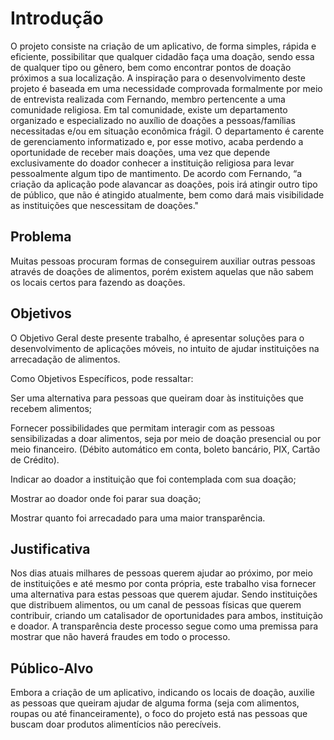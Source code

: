 # Introdução

O projeto consiste na criação de um aplicativo, de forma simples, rápida e eficiente, possibilitar que qualquer cidadão faça uma doação, sendo essa de qualquer tipo ou gênero, bem como encontrar pontos de doação próximos a sua localização. A inspiração para o desenvolvimento deste projeto é baseada em uma necessidade comprovada formalmente por meio de entrevista realizada com Fernando, membro pertencente a uma comunidade religiosa. Em tal comunidade, existe um departamento organizado e especializado no auxílio de doações a pessoas/famílias necessitadas e/ou em situação econômica frágil. O departamento é carente de gerenciamento informatizado e, por esse motivo, acaba perdendo a oportunidade de receber mais doações, uma vez que depende exclusivamente do doador conhecer a instituição religiosa para levar pessoalmente algum tipo de mantimento. De acordo com Fernando, “a criação da aplicação pode alavancar as doações, pois irá atingir outro tipo de público, que não é atingido atualmente, bem como dará mais visibilidade as instituições que nescessitam de doações."

## Problema
Muitas pessoas procuram formas de conseguirem auxiliar outras pessoas através de doações de alimentos, porém existem aquelas que não sabem os locais certos para fazendo as doações.

## Objetivos

O Objetivo Geral deste presente trabalho, é apresentar soluções para o desenvolvimento de aplicações móveis, no intuito de ajudar instituições na arrecadação de alimentos. 

Como Objetivos Específicos, pode ressaltar: 

Ser uma alternativa para pessoas que queiram doar às instituições que recebem alimentos; 

Fornecer possibilidades que permitam interagir com as pessoas sensibilizadas a doar alimentos, seja por meio de doação presencial ou por meio financeiro. (Débito automático em conta, boleto bancário, PIX, Cartão de Crédito). 

Indicar ao doador a instituição que foi contemplada com sua doação; 

Mostrar ao doador onde foi parar sua doação;  

Mostrar quanto foi arrecadado para uma maior transparência. 

## Justificativa

Nos dias atuais milhares de pessoas querem ajudar ao próximo, por meio de instituições e até mesmo por conta própria, este trabalho visa fornecer uma alternativa para estas pessoas que querem ajudar. Sendo instituições que distribuem alimentos, ou um canal de pessoas físicas que querem contribuir, criando um catalisador de oportunidades para ambos, instituição e doador. A transparência deste processo segue como uma premissa para mostrar que não haverá fraudes em todo o processo. 

## Público-Alvo

Embora a criação de um aplicativo, indicando os locais de doação, auxilie as pessoas que queiram  ajudar de alguma forma (seja com alimentos, roupas ou até financeiramente), o foco do projeto está nas pessoas que buscam doar produtos alimentícios não perecíveis.
